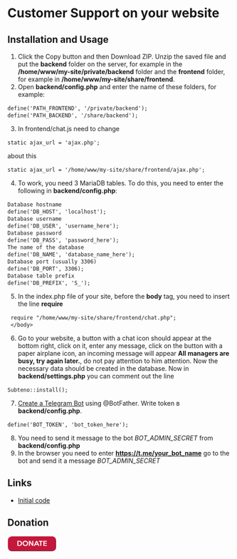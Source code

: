 
# Customer Support on your website

## Installation and Usage

1. Click the Copy button and then Download ZIP. Unzip the saved file and put the **backend** folder on the server, for example in the **/home/www/my-site/private/backend** folder and the **frontend** folder, for example in **/home/www/my-site/share/frontend**.
2. Open **backend/config.php** and enter the name of these folders, for example:
```
define('PATH_FRONTEND', '/private/backend');
define('PATH_BACKEND', '/share/backend');
```
3. In frontend/chat.js need to change
```
static ajax_url = 'ajax.php';
```
about this
```
static ajax_url = '/home/www/my-site/share/frontend/ajax.php';
```
4. To work, you need 3 MariaDB tables. To do this, you need to enter the following in **backend/config.php**:
```
Database hostname
define('DB_HOST', 'localhost');
Database username
define('DB_USER', 'username_here');
Database password
define('DB_PASS', 'password_here');
The name of the database
define('DB_NAME', 'database_name_here');
Database port (usually 3306)
define('DB_PORT', 3306);
Database table prefix
define('DB_PREFIX', 'S_');
```
5. In the index.php file of your site, before the **body** tag, you need to insert the line **require**
```
 require "/home/www/my-site/share/frontend/chat.php";
 </body>
```
6. Go to your website, a button with a chat icon should appear at the bottom right, click on it, enter any message, click on the button with a paper airplane icon, an incoming message will appear **All managers are busy, try again later.**, do not pay attention to him attention. Now the necessary data should be created in the database. Now in **backend/settings.php** you can comment out the line
```
Subteno::install();
```
7. [Create a Telegram Bot](https://core.telegram.org/bots/tutorial#obtain-your-bot-token) using @BotFather. Write token в **backend/config.php**.
```
define('BOT_TOKEN', 'bot_token_here');
```
8. You need to send it message to the bot *BOT_ADMIN_SECRET* from **backend/config.php**
9. In the browser you need to enter **https://t.me/your_bot_name** go to the bot and send it a message *BOT_ADMIN_SECRET*

## Links

- [Initial code](https://github.com/ehsabd/telegram-live-chat)

## Donation

[<img width='110px' hieght="auto" alt="DONATE" src="/image/donate.png" href="https://donate.stream/yoomoney4100118809080436">](https://donate.stream/yoomoney4100118809080436)
